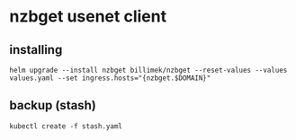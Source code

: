 # nzbget usenet client

## installing

```shell
helm upgrade --install nzbget billimek/nzbget --reset-values --values values.yaml --set ingress.hosts="{nzbget.$DOMAIN}"
```

## backup (stash)

```shell
kubectl create -f stash.yaml
```
